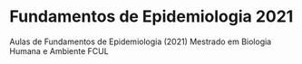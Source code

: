 # Fundamentos de Epidemiologia 2021

Aulas de Fundamentos de Epidemiologia (2021)
Mestrado em Biologia Humana e Ambiente
FCUL